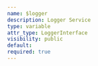 ```yaml
---
name: $logger
description: Logger Service
type: variable
attr_type: LoggerInterface
visibility: public
default: 
required: true
---
```


